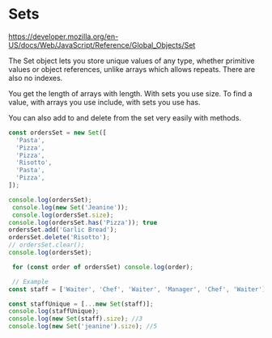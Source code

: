 # **Sets**

https://developer.mozilla.org/en-US/docs/Web/JavaScript/Reference/Global_Objects/Set

The Set object lets you store unique values of any type, whether primitive values or object references, unlike arrays which allows repeats. There are also no indexes.

You get the length of arrays with length. With sets you use size.
To find a value, with arrays you use include, with sets you use has.

You can also add to and delete from the set very easily with methods.

```javascript
const ordersSet = new Set([
  'Pasta',
  'Pizza',
  'Pizza',
  'Risotto',
  'Pasta',
  'Pizza',
]);

console.log(ordersSet);
 console.log(new Set('Jeanine'));
 console.log(ordersSet.size);
console.log(ordersSet.has('Pizza')); true
ordersSet.add('Garlic Bread');
ordersSet.delete('Risotto');
// ordersSet.clear();
console.log(ordersSet);

 for (const order of ordersSet) console.log(order);

 // Example
const staff = ['Waiter', 'Chef', 'Waiter', 'Manager', 'Chef', 'Waiter'];

const staffUnique = [...new Set(staff)];
console.log(staffUnique);
console.log(new Set(staff).size); //3
console.log(new Set('jeanine').size); //5

```

